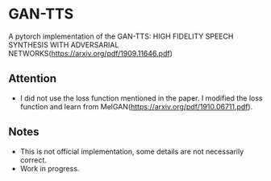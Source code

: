 # GAN-TTS
A pytorch implementation of the GAN-TTS: HIGH FIDELITY SPEECH SYNTHESIS WITH ADVERSARIAL NETWORKS(https://arxiv.org/pdf/1909.11646.pdf)

## Attention
* I did not use the loss function mentioned in the paper. I modified the loss function and learn from MelGAN(https://arxiv.org/pdf/1910.06711.pdf).

## Notes
* This is not official implementation, some details are not necessarily correct.
* Work in progress.
